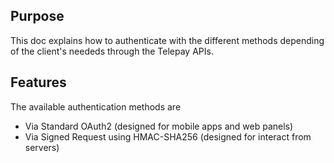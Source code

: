## Purpose
This doc explains how to authenticate with the different methods depending of the client's neededs through the Telepay APIs.

## Features
The available authentication methods are

- Via Standard OAuth2 (designed for mobile apps and web panels)
- Via Signed Request using HMAC-SHA256 (designed for interact from servers)

